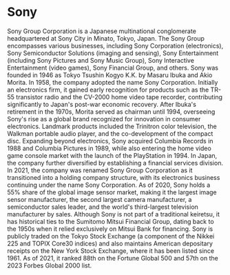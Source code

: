 # Sony

Sony Group Corporation is a Japanese multinational conglomerate headquartered at Sony City in Minato, Tokyo, Japan. The Sony Group encompasses various businesses, including Sony Corporation (electronics), Sony Semiconductor Solutions (imaging and sensing), Sony Entertainment (including Sony Pictures and Sony Music Group), Sony Interactive Entertainment (video games), Sony Financial Group, and others.
Sony was founded in 1946 as Tokyo Tsushin Kogyo K.K. by Masaru Ibuka and Akio Morita. In 1958, the company adopted the name Sony Corporation. Initially an electronics firm, it gained early recognition for products such as the TR-55 transistor radio and the CV-2000 home video tape recorder, contributing significantly to Japan's post-war economic recovery. After Ibuka's retirement in the 1970s, Morita served as chairman until 1994, overseeing Sony's rise as a global brand recognized for innovation in consumer electronics. Landmark products included the Trinitron color television, the Walkman portable audio player, and the co-development of the compact disc.
Expanding beyond electronics, Sony acquired Columbia Records in 1988 and Columbia Pictures in 1989, while also entering the home video game console market with the launch of the PlayStation in 1994. In Japan, the company further diversified by establishing a financial services division. In 2021, the company was renamed Sony Group Corporation as it transitioned into a holding company structure, with its electronics business continuing under the name Sony Corporation.
As of 2020, Sony holds a 55% share of the global image sensor market, making it the largest image sensor manufacturer, the second largest camera manufacturer, a semiconductor sales leader, and the world's third-largest television manufacturer by sales.
Although Sony is not part of a traditional keiretsu, it has historical ties to the Sumitomo Mitsui Financial Group, dating back to the 1950s when it relied exclusively on Mitsui Bank for financing. Sony is publicly traded on the Tokyo Stock Exchange (a component of the Nikkei 225 and TOPIX Core30 indices) and also maintains American depositary receipts on the New York Stock Exchange, where it has been listed since 1961. As of 2021, it ranked 88th on the Fortune Global 500 and 57th on the 2023 Forbes Global 2000 list.

